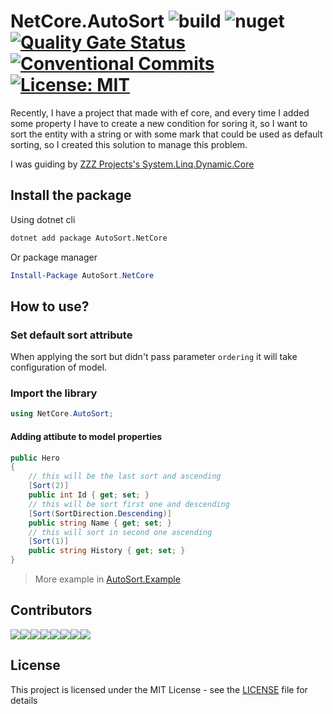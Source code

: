 # NetCore.AutoSort ![build](https://github.com/ming-tsai/NetCore.AutoSort/workflows/build/badge.svg) ![nuget](https://github.com/ming-tsai/NetCore.AutoSort/workflows/nuget/badge.svg) [![Quality Gate Status](https://sonarcloud.io/api/project_badges/measure?project=ming-tsai_AutoSort.NetCore&metric=alert_status)](https://sonarcloud.io/dashboard?id=ming-tsai_AutoSort.NetCore) [![Conventional Commits](https://img.shields.io/badge/Conventional%20Commits-1.0.0-yellow.svg)](https://conventionalcommits.org) [![License: MIT](https://img.shields.io/badge/License-MIT-yellow.svg)](https://opensource.org/licenses/MIT)

Recently, I have a project that made with ef core, and every time I added some property I have to create a new condition for soring it,  so I want to sort the entity with a string or with some mark that could be used as default sorting, so I created this solution to manage this problem.

I was guiding by [ZZZ Projects's System.Linq.Dynamic.Core](https://github.com/zzzprojects/System.Linq.Dynamic.Core)

## Install the package
Using dotnet cli
```cmd
dotnet add package AutoSort.NetCore
```
Or package manager
```powershell
Install-Package AutoSort.NetCore
```

## How to use?

### Set default sort attribute
When applying the sort but didn't pass parameter `ordering` it will take configuration of model.

### Import the library
```csharp
using NetCore.AutoSort;
```
#### Adding attibute to model properties
```csharp
public Hero
{
    // this will be the last sort and ascending
    [Sort(2)]
    public int Id { get; set; }
    // this will be sort first one and descending
    [Sort(SortDirection.Descending)]
    public string Name { get; set; }
    // this will sort in second one ascending
    [Sort(1)]
    public string History { get; set; }
}
```

> More example in [AutoSort.Example](./src/AutoSort.Example/Program.cs)
## Contributors
[![](https://sourcerer.io/fame/ming-tsai/ming-tsai/AutoSort.NetCore/images/0)](https://sourcerer.io/fame/ming-tsai/ming-tsai/AutoSort.NetCore/links/0)[![](https://sourcerer.io/fame/ming-tsai/ming-tsai/AutoSort.NetCore/images/1)](https://sourcerer.io/fame/ming-tsai/ming-tsai/AutoSort.NetCore/links/1)[![](https://sourcerer.io/fame/ming-tsai/ming-tsai/AutoSort.NetCore/images/2)](https://sourcerer.io/fame/ming-tsai/ming-tsai/AutoSort.NetCore/links/2)[![](https://sourcerer.io/fame/ming-tsai/ming-tsai/AutoSort.NetCore/images/3)](https://sourcerer.io/fame/ming-tsai/ming-tsai/AutoSort.NetCore/links/3)[![](https://sourcerer.io/fame/ming-tsai/ming-tsai/AutoSort.NetCore/images/4)](https://sourcerer.io/fame/ming-tsai/ming-tsai/AutoSort.NetCore/links/4)[![](https://sourcerer.io/fame/ming-tsai/ming-tsai/AutoSort.NetCore/images/5)](https://sourcerer.io/fame/ming-tsai/ming-tsai/AutoSort.NetCore/links/5)[![](https://sourcerer.io/fame/ming-tsai/ming-tsai/AutoSort.NetCore/images/6)](https://sourcerer.io/fame/ming-tsai/ming-tsai/AutoSort.NetCore/links/6)[![](https://sourcerer.io/fame/ming-tsai/ming-tsai/AutoSort.NetCore/images/7)](https://sourcerer.io/fame/ming-tsai/ming-tsai/AutoSort.NetCore/links/7)
## License
This project is licensed under the MIT License - see the [LICENSE](./LICENSE) file for details
